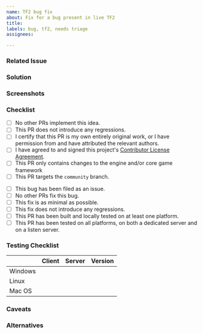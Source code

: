 ```yaml
---
name: TF2 bug fix
about: Fix for a bug present in live TF2
title:
labels: bug, tf2, needs triage
assignees:

---
```


### Related Issue
<!-- Number of the issue where this bug was filed -->

### Solution
<!-- A clear and concise description of what the solution was -->

### Screenshots
<!-- Add screenshots of the solution if applicable -->

### Checklist
<!-- You MUST answer "yes" to all of these to open a pull request -->
<!-- To tick a checkbox, place an 'x' in it, like so: [x] -->
- [ ] No other PRs implement this idea.
- [ ] This PR does not introduce any regressions.
- [ ] I certify that this PR is my own entirely original work, or I have permission from and have attributed the relevant authors.
- [ ] I have agreed to and signed this project's [Contributor License Agreement](https://cla-assistant.io/mastercomfig/team-comtress-2).
- [ ] This PR only contains changes to the engine and/or core game framework
- [ ] This PR targets the `community` branch.

<!-- You do NOT have to answer "yes" to the following, but please mark them if relevant -->
<!-- To tick a checkbox, place an 'x' in it, like so: [x] -->
- [ ] This bug has been filed as an issue.
- [ ] No other PRs fix this bug.
- [ ] This fix is as minimal as possible.
- [ ] This fix does not introduce any regressions.
- [ ] This PR has been built and locally tested on at least one platform.
- [ ] This PR has been tested on all platforms, on both a dedicated server and on a listen server.

### Testing Checklist
<!-- You do not have to test on all platforms to open a pull request -->
|         |            Client             |            Server             | Version                     |
|---------|:-----------------------------:|:-----------------------------:|-----------------------------|
| Windows | <!-- Built, Tested or N/A --> | <!-- Built, Tested or N/A --> | <!-- e.g. Windows 10 -->    |
|   Linux | <!-- Built, Tested or N/A --> | <!-- Built, Tested or N/A --> | <!-- `uname -vr` output --> |
|  Mac OS | <!-- Built, Tested or N/A --> | <!-- Built, Tested or N/A --> | <!-- e.g. Catalina -->      |

### Caveats
<!-- Any caveats and side effects of this solution -->

### Alternatives
<!-- Alternatives that were considered -->
